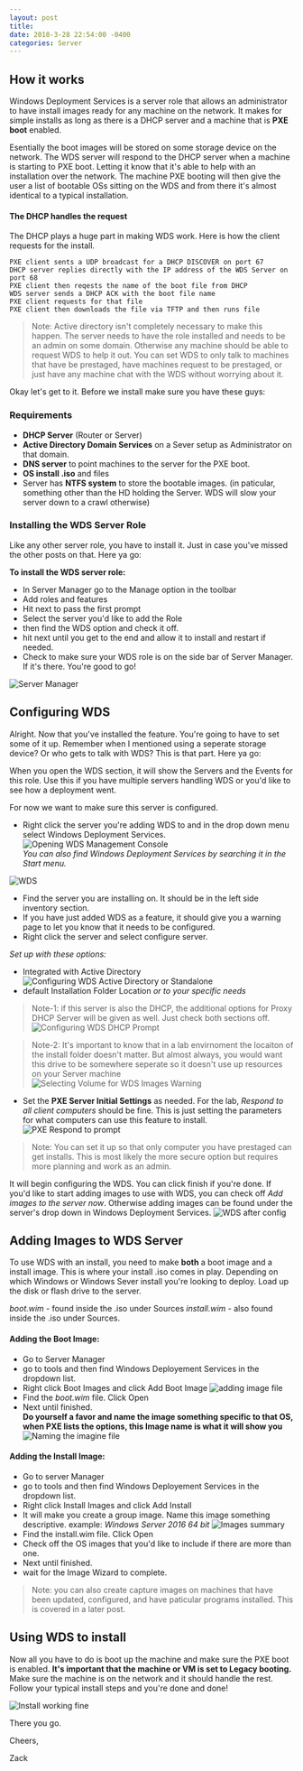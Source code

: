 ```yaml
--- 
layout: post 
title:
date: 2018-3-28 22:54:00 -0400 
categories: Server 
---
```


## How it works
Windows Deployment Services is a server role that allows an administrator to have install images ready for any machine on the network. It makes for simple installs as long as there is a DHCP server and a machine that is **PXE boot** enabled. 


Esentially the boot images will be stored on some storage device on the network. The WDS server will respond to the DHCP server when a machine is starting to PXE boot. Letting it know that it's able to help with an installation over the network. The machine PXE booting will then give the user a list of bootable OSs sitting on the WDS and from there it's almost identical to a typical installation. 

#### The DHCP handles the request
The DHCP plays a huge part in making WDS work. Here is how the client requests for the install. 
```
PXE client sents a UDP broadcast for a DHCP DISCOVER on port 67
DHCP server replies directly with the IP address of the WDS Server on port 68 
PXE client then reqests the name of the boot file from DHCP
WDS server sends a DHCP ACK with the boot file name
PXE client requests for that file
PXE client then downloads the file via TFTP and then runs file
```

> Note: Active directory isn't completely necessary to make this happen. The server needs to have the role installed and needs to be an admin on some domain. Otherwise any machine should be able to request WDS to help it out. You can set WDS to only talk to machines that have be prestaged, have machines request to be prestaged, or just have any machine chat with the WDS without worrying about it. 

Okay let's get to it. Before we install make sure you have these guys:

### Requirements
- **DHCP Server** (Router or Server)
- **Active Directory Domain Services** on a Sever setup as Administrator on that domain. 
- **DNS server** to point machines to the server for the PXE boot. 
- **OS install .iso** and files
- Server has **NTFS system** to store the bootable images. (in paticular, something other than the HD holding the Server. WDS will slow your server down to a crawl otherwise)


### Installing the WDS Server Role
Like any other server role, you have to install it. Just in case you've missed the other posts on that. Here ya go:  

**To install the WDS server role:**
- In Server Manager go to the Manage option in the toolbar 
- Add roles and features
- Hit next to pass the first prompt
- Select the server you'd like to add the Role
- then find the WDS option and check it off. 
- hit next until you get to the end and allow it to install and restart if needed. 
- Check to make sure your WDS role is on the side bar of Server Manager. If it's there. You're good to go! 

![Server Manager](/assets/img/servergifs/wds/1.PNG)



## Configuring WDS

Alright. Now that you've installed the feature. You're going to have to set some of it up. Remember when I mentioned using a seperate storage device? Or who gets to talk with WDS? This is that part. Here ya go:

When you open the WDS section, it will show the Servers and the Events for this role. Use this if you have multiple servers handling WDS or you'd like to see how a deployment went.  


For now we want to make sure this server is configured. 
- Right click the server you're adding WDS to and in the drop down menu select Windows Deployment Services.   
![Opening WDS Management Console](/assets/img/servergifs/wds/5.png)  
*You can also find Windows Deployment Services by searching it in the Start menu.*

![WDS](/assets/img/servergifs/wds/2.PNG)
- Find the server you are installing on. It should be in the left side inventory section.
- If you have just added WDS as a feature, it should give you a warning page to let you know that it needs to be configured. 
- Right click the server and select configure server. 

*Set up with these options:*
- Integrated with Active Directory
![Configuring WDS Active Directory or Standalone](/assets/img/servergifs/wds/8.png)
- default Installation Folder Location *or to your specific needs*

>Note-1: if this server is also the DHCP, the additional options for Proxy DHCP Server will be given as well. Just check both sections off. 
![Configuring WDS DHCP Prompt](/assets/img/servergifs/wds/6.png)

>Note-2: It's important to know that in a lab envirnoment the locaiton of the install folder doesn't matter. But almost always, you would want this drive to be somewhere seperate so it doesn't use up resources on your Server machine  
![Selecting Volume for WDS Images Warning](/assets/img/servergifs/wds/9.png)
- Set the **PXE Server Initial Settings** as needed. For the lab, *Respond to all client computers* should be fine. This is just setting the parameters for what computers can use this feature to install. 
![PXE Respond to prompt](/assets/img/servergifs/wds/10.png)

>Note: You can set it up so that only computer you have prestaged can get installs. This is most likely the more secure option but requires more planning and work as an admin.

It will begin configuring the WDS. You can click finish if you're done. If you'd like to start adding images to use with WDS, you can check off *Add images to the server now*. Otherwise adding images can be found under the server's drop down in Windows Deployment Services. 
![WDS after config](/assets/img/servergifs/wds/3.png)

## Adding Images to WDS Server 

To use WDS with an install, you need to make **both** a boot image and a install image. This is where your install .iso comes in play. Depending on which Windows or Windows Sever install you're looking to deploy. Load up the disk or flash drive to the server. 

*boot.wim* - found inside the .iso under Sources
*install.wim* - also found inside the .iso under Sources.  

#### Adding the Boot Image:
- Go to Server Manager
- go to tools and then find Windows Deployement Services in the dropdown list. 
- Right click Boot Images and click Add Boot Image
![adding image file](/assets/img/servergifs/wds/4.png)  
- Find the *boot.wim* file. Click Open
- Next until finished.  
**Do yourself a favor and name the image something specific to that OS, when PXE lists the options, this Image name is what it will show you** 
![Naming the imagine file](/assets/img/servergifs/wds/7.png) 


#### Adding the Install Image:
- Go to server Manager
- go to tools and then find Windows Deployement Services in the dropdown list. 
- Right click Install Images and click Add Install 
- It will make you create a group image. Name this image something descriptive. example: *Windows Server 2016 64 bit*
![Images summary](/assets/img/servergifs/wds/11.png)
- Find the install.wim file. Click Open
- Check off the OS images that you'd like to include if there are more than one. 
- Next until finished. 
- wait for the Image Wizard to complete. 

>Note: you can also create capture images on machines that have been updated, configured, and have paticular programs installed. This is covered in a later post.  


## Using WDS to install

Now all you have to do is boot up the machine and make sure the PXE boot is enabled. **It's important that the machine or VM is set to Legacy booting.** Make sure the machine is on the network and it should handle the rest. Follow your typical install steps and you're done and done! 

![Install working fine](/assets/img/servergifs/wds/12.png)

There you go.

Cheers, 

Zack



 











